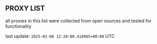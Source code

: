 ## PROXY LIST

all proxies in this list were collected from open sources and tested for functionality

last update: `2025-02-06 12:20:00.418965+00:00` UTC